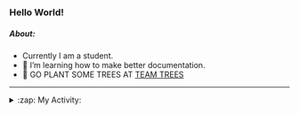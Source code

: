 ### Hello World!

##### About:
- Currently I am a student.
- 🌱 I’m learning how to make better documentation.
- 🌱 GO PLANT SOME TREES AT [TEAM TREES](https://teamtrees.org/)

---
<details>
  <summary>:zap: My Activity:</summary>
  
<!--START_SECTION:waka-->
![Code Time](http://img.shields.io/badge/Code%20Time-1%2C243%20hrs%2057%20mins-blue)

**I'm a Night 🦉** 

```text
🌞 Morning                2055 commits        ███░░░░░░░░░░░░░░░░░░░░░░   10.28 % 
🌆 Daytime                6699 commits        ████████░░░░░░░░░░░░░░░░░   33.50 % 
🌃 Evening                5768 commits        ███████░░░░░░░░░░░░░░░░░░   28.84 % 
🌙 Night                  5476 commits        ███████░░░░░░░░░░░░░░░░░░   27.38 % 
```
📅 **I'm Most Productive on Wednesday** 

```text
Monday                   2762 commits        ███░░░░░░░░░░░░░░░░░░░░░░   13.81 % 
Tuesday                  2752 commits        ███░░░░░░░░░░░░░░░░░░░░░░   13.76 % 
Wednesday                4715 commits        ██████░░░░░░░░░░░░░░░░░░░   23.58 % 
Thursday                 2657 commits        ███░░░░░░░░░░░░░░░░░░░░░░   13.29 % 
Friday                   2118 commits        ███░░░░░░░░░░░░░░░░░░░░░░   10.59 % 
Saturday                 1708 commits        ██░░░░░░░░░░░░░░░░░░░░░░░   08.54 % 
Sunday                   3286 commits        ████░░░░░░░░░░░░░░░░░░░░░   16.43 % 
```


📊 **This Week I Spent My Time On** 

```text
🔥 Editors: 
VS Code                  1 hr 41 mins        ███████████████░░░░░░░░░░   61.37 % 
IntelliJ                 1 hr 3 mins         ██████████░░░░░░░░░░░░░░░   38.63 % 

🐱‍💻 Projects: 
github-readme-youtube-car1 hr 27 mins        █████████████░░░░░░░░░░░░   53.08 % 
java-springboot-projects 1 hr 3 mins         ██████████░░░░░░░░░░░░░░░   38.63 % 
givbacks-admin           13 mins             ██░░░░░░░░░░░░░░░░░░░░░░░   07.99 % 
homebrew                 0 secs              ░░░░░░░░░░░░░░░░░░░░░░░░░   00.29 % 
CSE224-Fundamentals-of-An0 secs              ░░░░░░░░░░░░░░░░░░░░░░░░░   00.00 % 
```


 Last Updated on 26/10/2023 22:12:08 UTC
<!--END_SECTION:waka-->
</details>
